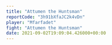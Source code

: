 ```yaml
---
title: "Attumen the Huntsman"
reportCode: "3h91bXfaJC2k4vDn"
player: "Mfarfadet"
fight: "Attumen the Huntsman"
date: 2021-09-02T19:09:04.426000+00:00
---
```

